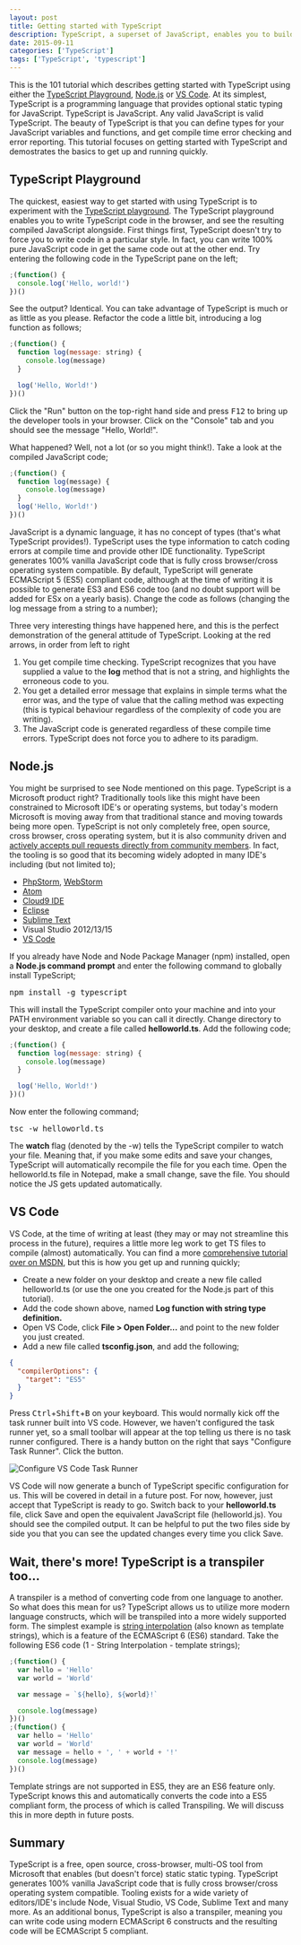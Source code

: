 ```yaml
---
layout: post
title: Getting started with TypeScript
description: TypeScript, a superset of JavaScript, enables you to build large robust JavaScript applications through optional static typing and more. Start learning now.
date: 2015-09-11
categories: ['TypeScript']
tags: ['TypeScript', 'typescript']
---
```


This is the 101 tutorial which describes getting started with TypeScript using either the [TypeScript Playground](http://www.typescriptlang.org/Playground), [Node.js](https://nodejs.org/) or [VS Code](https://code.visualstudio.com). At its simplest, TypeScript is a programming language that provides optional static typing for JavaScript. TypeScript is JavaScript. Any valid JavaScript is valid TypeScript. The beauty of TypeScript is that you can define types for your JavaScript variables and functions, and get compile time error checking and error reporting. This tutorial focuses on getting started with TypeScript and demostrates the basics to get up and running quickly.

## TypeScript Playground

The quickest, easiest way to get started with using TypeScript is to experiment with the [TypeScript playground](http://www.typescriptlang.org/Playground/). The TypeScript playground enables you to write TypeScript code in the browser, and see the resulting compiled JavaScript alongside. First things first, TypeScript doesn't try to force you to write code in a particular style. In fact, you can write 100% pure JavaScript code in get the same code out at the other end. Try entering the following code in the TypeScript pane on the left;

```javascript
;(function() {
  console.log('Hello, world!')
})()
```

See the output? Identical. You can take advantage of TypeScript is much or as little as you please. Refactor the code a little bit, introducing a log function as follows;

```javascript
;(function() {
  function log(message: string) {
    console.log(message)
  }

  log('Hello, World!')
})()
```

Click the "Run" button on the top-right hand side and press <kbd>F12</kbd> to bring up the developer tools in your browser. Click on the "Console" tab and you should see the message "Hello, World!".

What happened? Well, not a lot (or so you might think!). Take a look at the compiled JavaScript code;

```javascript
;(function() {
  function log(message) {
    console.log(message)
  }
  log('Hello, World!')
})()
```

JavaScript is a dynamic language, it has no concept of types (that's what TypeScript provides!). TypeScript uses the type information to catch coding errors at compile time and provide other IDE functionality. TypeScript generates 100% vanilla JavaScript code that is fully cross browser/cross operating system compatible. By default, TypeScript will generate ECMAScript 5 (ES5) compliant code, although at the time of writing it is possible to generate ES3 and ES6 code too (and no doubt support will be added for ESx on a yearly basis). Change the code as follows (changing the log message from a string to a number);

Three very interesting things have happened here, and this is the perfect demonstration of the general attitude of TypeScript. Looking at the red arrows, in order from left to right

1.  You get compile time checking. TypeScript recognizes that you have supplied a value to the **log** method that is not a string, and highlights the erroneous code to you.
2.  You get a detailed error message that explains in simple terms what the error was, and the type of value that the calling method was expecting (this is typical behaviour regardless of the complexity of code you are writing).
3.  The JavaScript code is generated regardless of these compile time errors. TypeScript does not force you to adhere to its paradigm.

## Node.js

You might be surprised to see Node mentioned on this page. TypeScript is a Microsoft product right? Traditionally tools like this might have been constrained to Microsoft IDE's or operating systems, but today's modern Microsoft is moving away from that traditional stance and moving towards being more open. TypeScript is not only completely free, open source, cross browser, cross operating system, but it is also community driven and [actively accepts pull requests directly from community members](https://github.com/Microsoft/TypeScript). In fact, the tooling is so good that its becoming widely adopted in many IDE's including (but not limited to);

* [PhpStorm](https://www.jetbrains.com/phpstorm/help/typescript-support.html), [WebStorm](https://www.jetbrains.com/webstorm/help/typescript-support.html)
* [Atom](https://atom.io/packages/atom-typescript)
* [Cloud9 IDE](https://c9.io/lorantd/cloud9-typescript)
* [Eclipse](https://github.com/palantir/eclipse-typescript)
* [Sublime Text](https://github.com/Microsoft/TypeScript-Sublime-Plugin)
* Visual Studio 2012/13/15
* [VS Code](https://code.visualstudio.com/)

If you already have Node and Node Package Manager (npm) installed, open a **Node.js command prompt** and enter the following command to globally install TypeScript;

<pre>npm install -g typescript</pre>

This will install the TypeScript compiler onto your machine and into your PATH environment variable so you can call it directly. Change directory to your desktop, and create a file called **helloworld.ts**. Add the following code;

```javascript
;(function() {
  function log(message: string) {
    console.log(message)
  }

  log('Hello, World!')
})()
```

Now enter the following command;

<pre>tsc -w helloworld.ts</pre>

The **watch** flag (denoted by the -w) tells the TypeScript compiler to watch your file. Meaning that, if you make some edits and save your changes, TypeScript will automatically recompile the file for you each time. Open the helloworld.ts file in Notepad, make a small change, save the file. You should notice the JS gets updated automatically.

## VS Code

VS Code, at the time of writing at least (they may or may not streamline this process in the future), requires a little more leg work to get TS files to compile (almost) automatically. You can find a more [comprehensive tutorial over on MSDN](http://blogs.msdn.com/b/typescript/archive/2015/04/30/using-typescript-in-visual-studio-code.aspx), but this is how you get up and running quickly;

* Create a new folder on your desktop and create a new file called helloworld.ts (or use the one you created for the Node.js part of this tutorial).
* Add the code shown above, named **Log function with string type definition.**
* Open VS Code, click **File > Open Folder...** and point to the new folder you just created.
* Add a new file called **tsconfig.json**, and add the following;

```json
{
  "compilerOptions": {
    "target": "ES5"
  }
}
```

Press <kbd>Ctrl</kbd>+<kbd>Shift</kbd>+<kbd>B</kbd> on your keyboard. This would normally kick off the task runner built into VS code. However, we haven't configured the task runner yet, so a small toolbar will appear at the top telling us there is no task runner configured. There is a handy button on the right that says "Configure Task Runner". Click the button.

![Configure VS Code Task Runner](ConfigureTaskRunner.png)

VS Code will now generate a bunch of TypeScript specific configuration for us. This will be covered in detail in a future post. For now, however, just accept that TypeScript is ready to go. Switch back to your **helloworld.ts** file, click Save and open the equivalent JavaScript file (helloworld.js). You should see the compiled output. It can be helpful to put the two files side by side you that you can see the updated changes every time you click Save.

## Wait, there's more! TypeScript is a transpiler too...

A transpiler is a method of converting code from one language to another. So what does this mean for us? TypeScript allows us to utilize more modern language constructs, which will be transpiled into a more widely supported form. The simplest example is [string interpolation](http://tc39wiki.calculist.org/es6/template-strings/) (also known as template strings), which is a feature of the ECMAScript 6 (ES6) standard. Take the following ES6 code (1 - String Interpolation - template strings);

```javascript
;(function() {
  var hello = 'Hello'
  var world = 'World'

  var message = `${hello}, ${world}!`

  console.log(message)
})()
;(function() {
  var hello = 'Hello'
  var world = 'World'
  var message = hello + ', ' + world + '!'
  console.log(message)
})()
```

Template strings are not supported in ES5, they are an ES6 feature only. TypeScript knows this and automatically converts the code into a ES5 compliant form, the process of which is called Transpiling. We will discuss this in more depth in future posts.

## Summary

TypeScript is a free, open source, cross-browser, multi-OS tool from Microsoft that enables (but doesn't force) static static typing. TypeScript generates 100% vanilla JavaScript code that is fully cross browser/cross operating system compatible. Tooling exists for a wide variety of editors/IDE's include Node, Visual Studio, VS Code, Sublime Text and many more. As an additional bonus, TypeScript is also a transpiler, meaning you can write code using modern ECMAScript 6 constructs and the resulting code will be ECMAScript 5 compliant.
